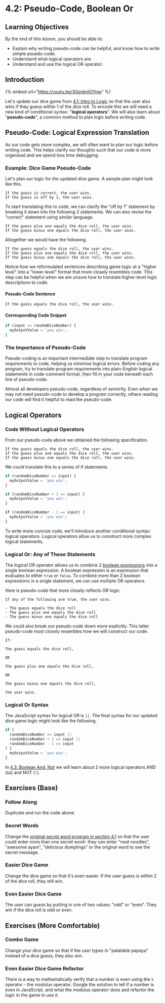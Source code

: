 # 4.2: Pseudo-Code, Boolean Or

## Learning Objectives

By the end of this lesson, you should be able to:

* Explain why writing pseudo-code can be helpful, and know how to write simple psuedo-code.
* Understand what logical operators are.
* Understand and use the logical OR operator.

## Introduction

{% embed url="https://youtu.be/3QgxbnIOYnw" %}

Let's update our dice game from [4.1: Intro to Logic](../6.1-intro-to-logic.md#dice-game) so that the user also wins if they guess within 1 of the dice roll. To encode this we will need a new kind of conditional syntax: "**logical operators**". We will also learn about "**pseudo-code**", a common method to plan logic before writing code.

## Pseudo-Code: Logical Expression Translation

As our code gets more complex, we will often want to plan our logic before writing code. This helps clarify our thoughts such that our code is more organised and we spend less time debugging.

### Example: Dice Game Pseudo-Code

Let's plan our logic for the updated dice game. A sample plan might look like this.

```
If the guess is correct, the user wins.
If the guess is off by 1, the user wins.
```

To start translating this to code, we can clarify the "off by 1" statement by breaking it down into the following 2 statements. We can also revise the "correct" statement using similar language.

```
If the guess plus one equals the dice roll, the user wins.
If the guess minus one equals the dice roll, the user wins.
```

Altogether we would have the following.

```
If the guess equals the dice roll, the user wins.
If the guess plus one equals the dice roll, the user wins.
If the guess minus one equals the dice roll, the user wins.
```

Notice how we reformulated sentences describing game logic at a "higher level" into a "lower-level" format that more closely resembles code. This step can be helpful when we are unsure how to translate higher-level logic descriptions to code.

#### Pseudo-Code Sentence

```
If the guess equals the dice roll, the user wins.
```

#### Corresponding Code Snippet

```javascript
if (input == randomDiceNumber) {
  myOutputValue = 'you win';
}
```

### The Importance of Pseudo-Code

Pseudo-coding is an important intermediate step to translate program requirements to code, helping us minimise logical errors. Before coding any program, try to translate program requirements into plain-English logical statements in code-comment format, then fill in your code beneath each line of pseudo-code.

Almost all developers pseudo-code, regardless of seniority. Even when we may not need pseudo-code to develop a program correctly, others reading our code will find it helpful to read the pseudo-code.

## Logical Operators

### Code Without Logical Operators

From our pseudo-code above we obtained the following specification.

```
If the guess equals the dice roll, the user wins.
If the guess plus one equals the dice roll, the user wins.
If the guess minus one equals the dice roll, the user wins.
```

We could translate this to a series of if statements.

```javascript
if (randomDiceNumber == input) {
  myOutputValue = 'you win';
}

if (randomDiceNumber + 1 == input) {
  myOutputValue = 'you win';
}

if (randomDiceNumber - 1 == input) {
  myOutputValue = 'you win';
}
```

To write more concise code, we'll introduce another conditional syntax: logical operators. Logical operators allow us to construct more complex logical statements.

### Logical Or: Any of These Statements

The logical OR operator allows us to combine 2 [boolean expressions](https://en.wikipedia.org/wiki/Boolean\_expression) into a single boolean expression. A boolean expression is an expression that evaluates to either `true` or `false`. To combine more than 2 boolean expressions in a single statement, we can use multiple OR operators.

Here is pseudo-code that more closely reflects OR logic.

```
If any of the following are true, the user wins.

- The guess equals the dice roll
- The guess plus one equals the dice roll
- The guess minus one equals the dice roll
```

We could also break our pseudo-code down more explicitly. This latter pseudo-code most closely resembles how we will construct our code.

```
If:

The guess equals the dice roll,

OR

The guess plus one equals the dice roll,

OR

The guess minus one equals the dice roll,

the user wins.
```

### Logical Or Syntax

The JavaScript syntax for logical OR is `||`. The final syntax for our updated dice game logic might look like the following.

```javascript
if (
  randomDiceNumber == input ||
  randomDiceNumber + 1 == input ||
  randomDiceNumber - 1 == input
) {
  myOutputValue = 'you win';
}
```

In [4.3: Boolean And, Not](6.3-boolean-and-not.md) we will learn about 2 more logical operators AND (`&&`) and NOT (`!`).

## Exercises (Base)

### Follow Along

Duplicate and run the code above.

### **Secret Words**

Change the [original secret word program in section 4.1](https://basics.rocketacademy.co/6-conditional-logic/6.1-intro-to-logic#simple-conditional-example-secret-phrase) so that the user could enter more than one secret word- they can enter "neat noodles", "awesome ayam", "delicious dumplings" or the original word to see the secret message.

### **Easier Dice Game**

Change the dice game so that it's even easier. If the user guess is within 2 of the dice roll, they still win.

### **Even Easier Dice Game**

The user can guess by putting in one of two values: "odd" or "even". They win if the dice roll is odd or even.

## Exercises (More Comfortable)

### **Combo Game**

Change your dice game so that if the user types in "palatable papaya" instead of a dice guess, they also win.

### **Even Easier Dice Game Refactor**

There is a way to mathematically verify that a number is even using the `%` operator - the modulus operator. Google the solution to tell if a number is even in JavaScript, and what the modulus operator does and refactor the logic in the game to use it.
